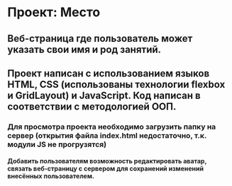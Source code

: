 # Проект: Место

## Веб-страница где пользователь может указать свои имя и род занятий.
## Проект написан с использованием языков HTML, CSS (использованы технологии flexbox и GridLayout) и JavaScript. Код написан в соответствии с методологией ООП.

### Для просмотра проекта необходимо загрузить папку на сервер (открытия файла index.html недостаточно, т.к. модули JS не прогрузятся)

#### Добавить пользователям возможность редактировать аватар, связать веб-страницу с сервером для сохранений изменений внесённых пользователем.